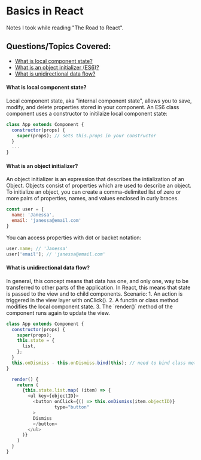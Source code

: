 # Basics in React
Notes I took while reading "The Road to React".


## Questions/Topics Covered:
- [What is local component state?](#local-component-state)
- [What is an object initializer (ES6)?](#es6-object-initializer)
- [What is unidirectional data flow?](#unidirectional-data-flow)



<h4 id="local-component-state">
  What is local component state?
</h4>
Local component state, aka "internal component state", allows you to save, modify, and delete properties stored in your component. An ES6 class component uses a constructor to initilaize local component state:

```Javascript
class App extends Component {
  constructor(props) {
    super(props); // sets this.props in your constructor
  }
  ...
}
```

<h4 id="es6-object-initializer">
  What is an object initializer?
</h4>
An object initializer is an expression that describes the intialization of an Object. Objects consist of properties which are used to describe an object. To initialize an object, you can create a comma-delimited list of zero or more pairs of properties, names, and values enclosed in curly braces. 

```Javascript
const user = {
  name: 'Janessa',
  email: 'janessa@email.com'
}
```

You can access properties with dot or backet notation:
```javascript
user.name; // 'Janessa'
user['email']; // 'janessa@email.com'
```


<h4 id="unidirectional-data-flow">
  What is unidirectional data flow?
</h4>
In general, this concept means that data has one, and only one, way to be transferred to other parts of the application. In React, this means that state is passed to the view and to child components. 
Scenario:
1. An action is triggered in the view layer with onClick().
2. A functin or class method modifies the local component state.
3. The `render()` method of the component runs again to update the view.

```javascript
class App extends Component {
  constructor(props) {
    super(props);
    this.state = {
      list,
    };
  }
  this.onDismiss - this.onDismiss.bind(this); // need to bind class methods in constructor
}

  render() {
    return (
      {this.state.list.map( (item) => {
        <ul key={objectID}>
          <button onClick={() => this.onDismiss(item.objectID)}
                  type="button"
          >
          Dismiss
          </button>
        </ul>
      )}
    )
  }
}
```
